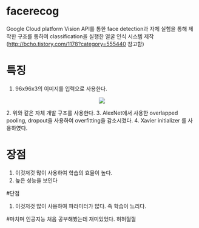 # facerecog

  Google Cloud platform Vision API를 통한 face detection과 자체 실험을 통해 제작한 구조를 통하여 classification을 실행한 얼굴 인식 시스템 제작
  (http://bcho.tistory.com/1178?category=555440 참고함)
  
# 특징
  1. 96x96x3의 이미지를 입력으로 사용한다.
  <p align="center"><img src="https://user-images.githubusercontent.com/33644885/103069846-998e0600-4603-11eb-9448-8cf0851129ed.png"></img></p>
  2. 위와 같은 자체 개발 구조를 사용한다.
  3. AlexNet에서 사용한 overlapped pooling, dropout을 사용하여 overfitting을 감소시켰다.
  4. Xavier initializer 를 사용하였다.
  
  
# 장점
  1. 이것저것 많이 사용하여 학습의 효율이 높다. 
  2. 높은 성능을 보인다

#단점
  1. 이것저것 많이 사용하여 파라미터가 많다. 즉 학습이 느리다.
  
  
#마치며
  인공지능 처음 공부해봤는데 재미있었다. 허허껄껄
